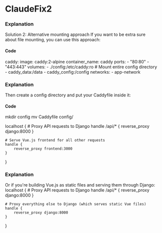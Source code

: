 # ClaudeFix2

### Explanation
Solution 2: Alternative mounting approach
If you want to be extra sure about file mounting, you can use this approach:
#### Code
caddy:
  image: caddy:2-alpine
  container_name: caddy
  ports:
    - "80:80"
    - "443:443"
  volumes:
    - ./config:/etc/caddy:ro  # Mount entire config directory
    - caddy_data:/data
    - caddy_config:/config
  networks:
    - app-network



### Explanation
Then create a config directory and put your Caddyfile inside it:
#### Code
mkdir config
mv Caddyfile config/

localhost {
    # Proxy API requests to Django
    handle /api/* {
        reverse_proxy django:8000
    }
    
    # Serve Vue.js frontend for all other requests
    handle {
        reverse_proxy frontend:3000
    }
}

### Explanation  
Or if you're building Vue.js as static files and serving them through Django:
localhost {
    # Proxy API requests to Django
    handle /api/* {
        reverse_proxy django:8000
    }
    
    # Proxy everything else to Django (which serves static Vue files)
    handle {
        reverse_proxy django:8000
    }
}  
  
